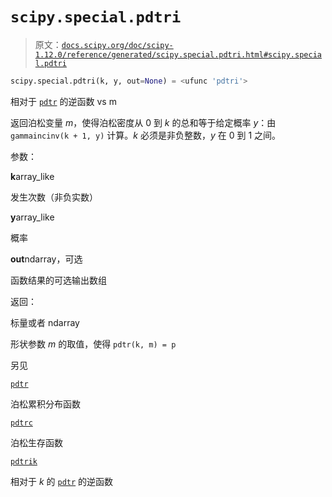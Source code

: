 # `scipy.special.pdtri`

> 原文：[`docs.scipy.org/doc/scipy-1.12.0/reference/generated/scipy.special.pdtri.html#scipy.special.pdtri`](https://docs.scipy.org/doc/scipy-1.12.0/reference/generated/scipy.special.pdtri.html#scipy.special.pdtri)

```py
scipy.special.pdtri(k, y, out=None) = <ufunc 'pdtri'>
```

相对于 [`pdtr`](https://docs.scipy.org/doc/scipy-1.12.0/reference/generated/scipy.special.pdtr.html#scipy.special.pdtr "scipy.special.pdtr") 的逆函数 vs m

返回泊松变量 *m*，使得泊松密度从 0 到 *k* 的总和等于给定概率 *y*：由 `gammaincinv(k + 1, y)` 计算。*k* 必须是非负整数，*y* 在 0 到 1 之间。

参数：

**k**array_like

发生次数（非负实数）

**y**array_like

概率

**out**ndarray，可选

函数结果的可选输出数组

返回：

标量或者 ndarray

形状参数 *m* 的取值，使得 `pdtr(k, m) = p`

另见

[`pdtr`](https://docs.scipy.org/doc/scipy-1.12.0/reference/generated/scipy.special.pdtr.html#scipy.special.pdtr "scipy.special.pdtr")

泊松累积分布函数

[`pdtrc`](https://docs.scipy.org/doc/scipy-1.12.0/reference/generated/scipy.special.pdtrc.html#scipy.special.pdtrc "scipy.special.pdtrc") 

泊松生存函数

[`pdtrik`](https://docs.scipy.org/doc/scipy-1.12.0/reference/generated/scipy.special.pdtrik.html#scipy.special.pdtrik "scipy.special.pdtrik")

相对于 *k* 的 [`pdtr`](https://docs.scipy.org/doc/scipy-1.12.0/reference/generated/scipy.special.pdtr.html#scipy.special.pdtr "scipy.special.pdtr") 的逆函数
